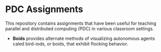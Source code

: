 # PDC Assignments

This repository contains assignments that have been useful for teaching parallel and distributed computing (PDC) in various classroom settings.

- **Boids** provides alternate methods of visualizing autonomous agents caled bird-iods, or boids, that exhibit flocking behavior.

